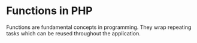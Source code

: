 # Functions in PHP

Functions are fundamental concepts in programming. They wrap repeating tasks which can be reused throughout the application.
